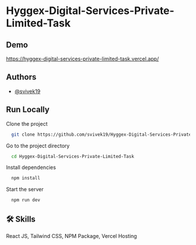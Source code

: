
# Hyggex-Digital-Services-Private-Limited-Task

## Demo

https://hyggex-digital-services-private-limited-task.vercel.app/



## Authors

- [@svivek19](https://www.github.com/svivek19)


## Run Locally

Clone the project

```bash
  git clone https://github.com/svivek19/Hyggex-Digital-Services-Private-Limited-Task.git
```

Go to the project directory

```bash
  cd Hyggex-Digital-Services-Private-Limited-Task
```

Install dependencies

```bash
  npm install
```

Start the server

```bash
  npm run dev
```


## 🛠 Skills
React JS, Tailwind CSS, NPM Package, Vercel Hosting
